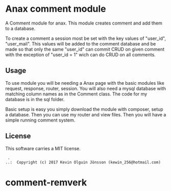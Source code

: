 Anax comment module
==================================

A Comment module for anax. This module creates comment and add them to
a database.

To create a comment a session most be set with the key values of
"user_id", "user_mail". This values will be added to the comment database
and be made so that only the same "user_id" can commit CRUD on given comment
with the exception of "user_id = 1" wich can do CRUD on all comments.



Usage
------------------

To use module you will be needing a Anax page with the basic modules like request, response, router, session. You will also need a mysql database with matching column names as in the Comment class. The code for my database is in the sql folder.

Basic setup is easy you simply download the module with composer, setup a database.
Then you can use my router and view files. Then you will have a simple running comment system.


License
------------------

This software carries a MIT license.



```
 .  
..:  Copyright (c) 2017 Kevin Olguin Jönsson (kewin_256@hotmail.com)
```
# comment-remverk
